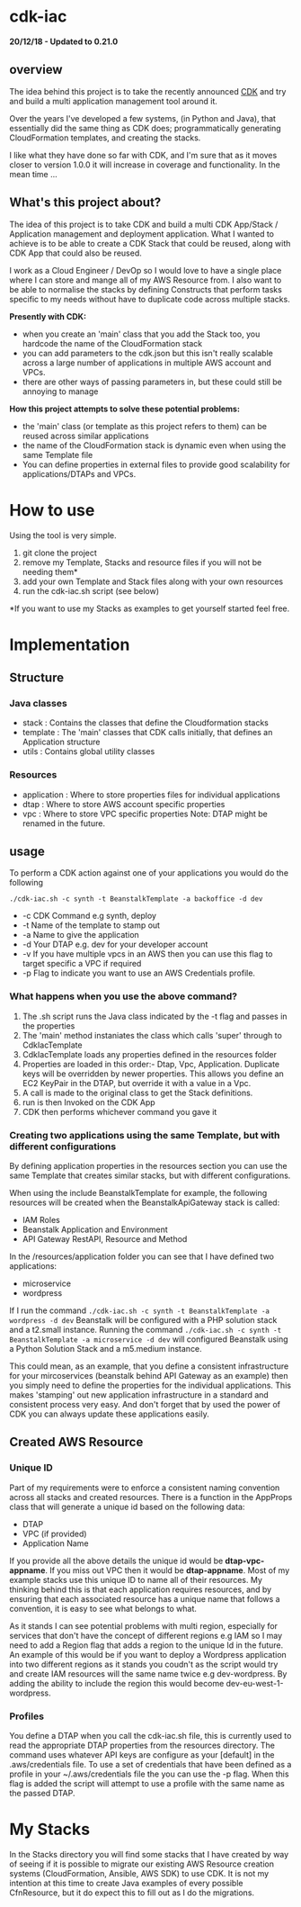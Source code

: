 # cdk-iac

**20/12/18 - Updated to 0.21.0**


## overview 
The idea behind this project is to take the recently announced [CDK](https://awslabs.github.io/aws-cdk/index.html)
and try and build a multi application management tool around it.

Over the years I've developed a few systems, (in Python and Java), that essentially did the same thing as CDK does;
programmatically generating CloudFormation templates, and creating the stacks.

I like what they have done so far with CDK, and I'm sure that as it moves closer to version 1.0.0 it will increase in
coverage and functionality. In the mean time ...


## What's this project about?
The idea of this project is to take CDK and build a multi CDK App/Stack / Application management and deployment application.
What I wanted to achieve is to be able to create a CDK Stack that could be reused, along with CDK App that could also be
reused.

I work as a Cloud Engineer / DevOp so I would love to have a single place where I can store and mange all of my AWS 
Resource from. I also want to be able to normalise the stacks by defining Constructs that perform tasks specific to 
my needs without have to duplicate code across multiple stacks. 


**Presently with CDK:**
* when you create an 'main' class that you add the Stack too, you hardcode the name of the CloudFormation stack
* you can add parameters to the cdk.json but this isn't really scalable across a large number of applications in multiple 
AWS account and VPCs.
* there are other ways of passing parameters in, but these could still be annoying to manage

**How this project attempts to solve these potential problems:**
* the 'main' class (or template as this project refers to them) can be reused across similar applications
* the name of the CloudFormation stack is dynamic even when using the same Template file
* You can define properties in external files to provide good scalability for applications/DTAPs and VPCs.

# How to use
Using the tool is very simple.
1. git clone the project
2. remove my Template, Stacks and resource files if you will not be needing them*
3. add your own Template and Stack files along with your own resources
4. run the cdk-iac.sh script (see below)

*If you want to use my Stacks as examples to get yourself started feel free.


# Implementation
## Structure
### Java classes
* stack : Contains the classes that define the Cloudformation stacks
* template : The 'main' classes that CDK calls initially, that defines an Application structure
* utils : Contains global utility classes


### Resources
* application : Where to store properties files for individual applications
* dtap : Where to store AWS account specific properties
* vpc : Where to store VPC specific properties
Note: DTAP might be renamed in the future.


## usage
To perform a CDK action against one of your applications you would do the following 

```./cdk-iac.sh -c synth -t BeanstalkTemplate -a backoffice -d dev```

* -c CDK Command e.g synth, deploy
* -t Name of the template to stamp out
* -a Name to give the application
* -d Your DTAP e.g. dev for your developer account
* -v If you have multiple vpcs in an AWS then you can use this flag to target specific a VPC if required
* -p Flag to indicate you want to use an AWS Credentials profile.


### What happens when you use the above command?
1. The .sh script runs the Java class indicated by the -t flag and passes in the properties
2. The 'main' method instaniates the class which calls 'super' through to CdkIacTemplate
3. CdkIacTemplate loads any properties defined in the resources folder
4. Properties are loaded in this order:- Dtap, Vpc, Application. Duplicate keys will be overridden by newer properties.
This allows you define an EC2 KeyPair in the DTAP, but override it with a value in a Vpc.
5. A call is made to the original class to get the Stack definitions.
6. run is then Invoked on the CDK App
7. CDK then performs whichever command you gave it

### Creating two applications using the same Template, but with different configurations
By defining application properties in the resources section you can use the same Template that creates similar stacks, but
with different configurations.

When using the include BeanstalkTemplate for example, the following resources will be created when the BeanstalkApiGateway
stack is called:

* IAM Roles
* Beanstalk Application and Environment
* API Gateway RestAPI, Resource and Method

In the /resources/application folder you can see that I have defined two applications:
* microservice
* wordpress

If I run the command ```./cdk-iac.sh -c synth -t BeanstalkTemplate -a wordpress -d dev``` Beanstalk will be configured
with a PHP solution stack and a t2.small instance. 
Running the command ```./cdk-iac.sh -c synth -t BeanstalkTemplate -a microservice -d dev``` will configured Beanstalk 
using a Python Solution Stack and a m5.medium instance.

This could mean, as an example, that you define a consistent infrastructure for your mircoservices (beanstalk behind API
Gateway as an example) then you simply need to define the properties for the individual applications. This makes 
'stamping' out new application infrastructure in a standard and consistent process very easy. And don't forget that by
used the power of CDK you can always update these applications easily.


## Created AWS Resource
### Unique ID
Part of my requirements were to enforce a consistent naming convention across all stacks and created resources. There is
a function in the AppProps class that will generate a unique id based on the following data:

* DTAP
* VPC (if provided)
* Application Name

If you provide all the above details the unique id would be **dtap-vpc-appname**. If you miss out VPC then it would be 
**dtap-appname**. Most of my example stacks use this unique ID to name all of their resources. My thinking behind this
is that each application requires resources, and by ensuring that each associated resource has a unique name that follows
a convention, it is easy to see what belongs to what.

As it stands I can see potential problems with multi region, especially for services that don't have the concept of 
different regions e.g IAM so I may need to add a Region flag that adds a region to the unique Id in the future.
An example of this would be if you want to deploy a Wordpress application into two different regions as it stands you
coudn't as the script would try and create IAM resources will the same name twice e.g dev-wordpress. By adding the
ability to include the region this would become dev-eu-west-1-wordpress. 

### Profiles
You define a DTAP when you call the cdk-iac.sh file, this is currently used to read the appropriate DTAP properties from 
the resources directory. The command uses whatever API keys are configure as your [default] in the 
.aws/credentials file.
To use a set of credentials that have been defined as a profile in your ~/.aws/credentials file the you can use the -p
flag. When this flag is added the script will attempt to use a profile with the same name as the passed DTAP.

# My Stacks
In the Stacks directory you will find some stacks that I have created by way of seeing if it is possible to migrate our 
existing AWS Resource creation systems (CloudFormation, Ansible, AWS SDK) to use CDK. It is not my intention at this 
time to create Java examples of every possible CfnResource, but it do expect this to fill out as I do the migrations.
